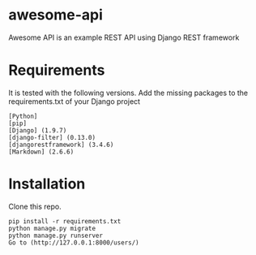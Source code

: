# awesome-api
Awesome API is an example REST API using Django REST framework


Requirements
============

It is tested with the following versions. Add the missing packages to the requirements.txt of your Django project 

    [Python]
    [pip]
    [Django] (1.9.7)
    [django-filter] (0.13.0)
    [djangorestframework] (3.4.6)
    [Markdown] (2.6.6)

Installation
============

Clone this repo.

    pip install -r requirements.txt
    python manage.py migrate
    python manage.py runserver
    Go to (http://127.0.0.1:8000/users/)

[Python]: https://www.python.org/download/releases/2.7/ "Python 2.7"
[pip]: https://pypi.python.org/pypi/pip "pip"
[django]: https://www.djangoproject.com/ "Django==1.9.7"
[django-filter]: http://django-filter.readthedocs.io/en/latest/usage.html "django-filter"
[djangorestframework]: http://www.django-rest-framework.org/ "djangorestframework"
[Markdown]: https://pypi.python.org/pypi/Markdown/ "Markdown"
